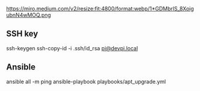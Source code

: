 https://miro.medium.com/v2/resize:fit:4800/format:webp/1*GDMbrlS_8XoigubnN4wMOQ.png

## SSH key

ssh-keygen
ssh-copy-id -i .ssh/id_rsa pi@devpi.local

## Ansible

ansible all -m ping
ansible-playbook playbooks/apt_upgrade.yml
